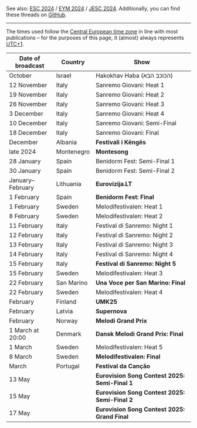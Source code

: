 See also: [ESC 2024](https://github.com/teiraaa/esc_vod_links/blob/main/esc2024.md) / [EYM 2024](https://github.com/teiraaa/esc_vod_links/blob/main/eym2024.md) / [JESC 2024](https://github.com/teiraaa/esc_vod_links/blob/main/jesc2024.md). Additionally, you can find these threads on [GitHub](https://github.com/teiraaa/eurovision_vod/blob/main/README.md).

*****

The times used follow the [Central European time zone](https://en.wikipedia.org/wiki/Central_European_Time) in line with most publications – for the purposes of this page, it (almost) always represents [UTC+1](https://en.wikipedia.org/wiki/UTC%2B01:00).

Date of broadcast | Country | Show
---|---|---
October | Israel | Hakokhav Haba (הכוכב הבא)
12 November | Italy | Sanremo Giovani: Heat 1
19 November | Italy | Sanremo Giovani: Heat 2
26 November | Italy | Sanremo Giovani: Heat 3
3 December | Italy | Sanremo Giovani: Heat 4
10 December | Italy | Sanremo Giovani: Semi-Final
18 December | Italy | Sanremo Giovani: Final
December | Albania | **Festivali i Këngës**
late 2024 | Montenegro | **Montesong**
28 January | Spain | Benidorm Fest: Semi-Final 1
30 January | Spain | Benidorm Fest: Semi-Final 2
January–February | Lithuania | **Eurovizija.LT**
1 February | Spain | **Benidorm Fest: Final**
1 February | Sweden | Melodifestivalen: Heat 1
8 February | Sweden | Melodifestivalen: Heat 2
11 February | Italy | Festival di Sanremo: Night 1
12 February | Italy | Festival di Sanremo: Night 2
13 February | Italy | Festival di Sanremo: Night 3
14 February | Italy | Festival di Sanremo: Night 4
15 February | Italy | **Festival di Sanremo: Night 5**
15 February | Sweden | Melodifestivalen: Heat 3
22 February | San Marino | **Una Voce per San Marino: Final**
22 February | Sweden | Melodifestivalen: Heat 4
February | Finland | **UMK25**
February | Latvia | **Supernova**
February | Norway | **Melodi Grand Prix**
1 March at 20:00 | Denmark | **Dansk Melodi Grand Prix: Final**
1 March | Sweden | Melodifestivalen: Heat 5
8 March | Sweden | **Melodifestivalen: Final**
March | Portugal | **Festival da Canção**
13 May | | **Eurovision Song Contest 2025: Semi-Final 1**
15 May | | **Eurovision Song Contest 2025: Semi-Final 2**
17 May | | **Eurovision Song Contest 2025: Grand Final**